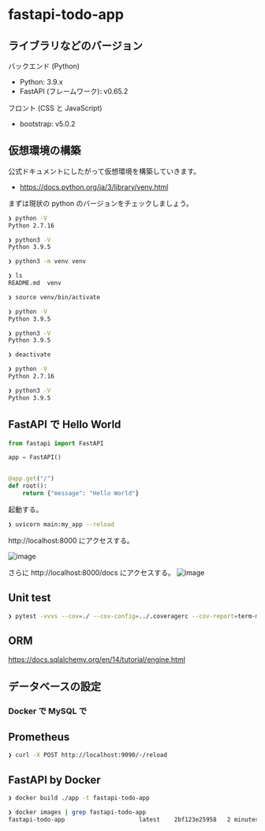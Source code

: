 # fastapi-todo-app

## ライブラリなどのバージョン

バックエンド (Python)

- Python: 3.9.x
- FastAPI (フレームワーク): v0.65.2

フロント (CSS と JavaScript)

- bootstrap: v5.0.2

## 仮想環境の構築

公式ドキュメントにしたがって仮想環境を構築していきます。

- https://docs.python.org/ja/3/library/venv.html

まずは現状の python のバージョンをチェックしましょう。

```bash
❯ python -V
Python 2.7.16

❯ python3 -V
Python 3.9.5
```

```bash
❯ python3 -m venv venv

❯ ls
README.md  venv

❯ source venv/bin/activate

❯ python -V
Python 3.9.5

❯ python3 -V
Python 3.9.5

❯ deactivate

❯ python -V
Python 2.7.16

❯ python3 -V
Python 3.9.5
```

## FastAPI で Hello World

```Python
from fastapi import FastAPI

app = FastAPI()


@app.get("/")
def root():
    return {"message": "Hello World"}
```

起動する。

```bash
❯ uvicorn main:my_app --reload
```

http://localhost:8000 にアクセスする。

![image](https://user-images.githubusercontent.com/45956169/123547586-57a17080-d79c-11eb-8680-d6cc190b2267.png)

さらに http://localhost:8000/docs にアクセスする。
![image](https://user-images.githubusercontent.com/45956169/123547668-9a634880-d79c-11eb-82b4-de7316a6173c.png)

## Unit test

```bash
❯ pytest -vvvs --cov=./ --cov-config=../.coveragerc --cov-report=term-missing unit_test --disable-pytest-warnings
```

## ORM

https://docs.sqlalchemy.org/en/14/tutorial/engine.html

## データベースの設定

### Docker で MySQL で

## Prometheus

```bash
❯ curl -X POST http://localhost:9090/-/reload
```

## FastAPI by Docker

```bash
❯ docker build ./app -t fastapi-todo-app

❯ docker images | grep fastapi-todo-app
fastapi-todo-app                     latest    2bf123e25958   2 minutes ago    184MB
```
